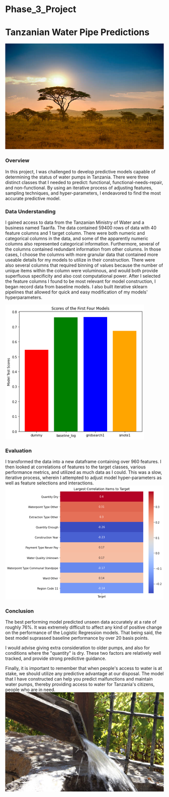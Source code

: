 # Phase_3_Project
# Tanzanian Water Pipe Predictions
![Tanzanian Landscape](./Data/tanzania.jpg)
### Overview
In this project, I was challenged to develop predictive models capable of determining the status of water pumps in Tanzania. There were three distinct classes that I needed to predict: functional, functional-needs-repair, and non-functional. By using an iterative process of adjusting features, sampling techniques, and hyper-parameters, I endeavored to find the most accurate predictive model.
### Data Understanding
I gained access to data from the Tanzanian Ministry of Water and a business named Taarifa. The data contained 59400 rows of data with 40 feature columns and 1 target column. There were both numeric and categorical columns in the data, and some of the apparently numeric columns also represented categorical information. Furthermore, several of the columns contained redundant information from other columns. In those cases, I choose the columns with more granular data that contained more useable details for my models to utilize in their construction. There were also several columns that required binning of values because the number of unique items within the column were voluminous, and would both provide superfluous specificity and also cost computational power. After I selected the feature columns I found to be most relevant for model construction, I began record data from baseline models. I also built iterative sklearn pipelines that allowed for quick and easy modification of my models' hyperparameters.

![First Four Models](./Data/first_four_models.jpg)
### Evaluation
I transformed the data into a new dataframe containing over 960 features. I then looked at correlations of features to the target classes, various performance metrics, and utilized as much data as I could. This was a slow, iterative process, wherein I attempted to adjust model hyper-parameters as well as feature selections and interactions.
![Heatmap of the Top Ten Correlations by Magnitude](./Data/heatmap.jpg)
### Conclusion
The best performing model predicted unseen data accurately at a rate of roughly 76%. It was extremely difficult to affect any kind of positive change on the performance of the Logistic Regression models. That being said, the best model suprassed baseline performance by over 20 basis points.  

I would advise giving extra consideration to older pumps, and also for conditions where the "quantity" is dry. These two factors are relatively well tracked, and provide strong predictive guidance.

Finally, it is important to remember that when people's access to water is at stake, we should utilize any predictive advantage at our disposal. The model that I have constructed can help you predict malfunctions and maintain water pumps, thereby providing access to water for Tanzania's citizens, people who are in need.
![Water Well](./Data/water_well.jpg)
